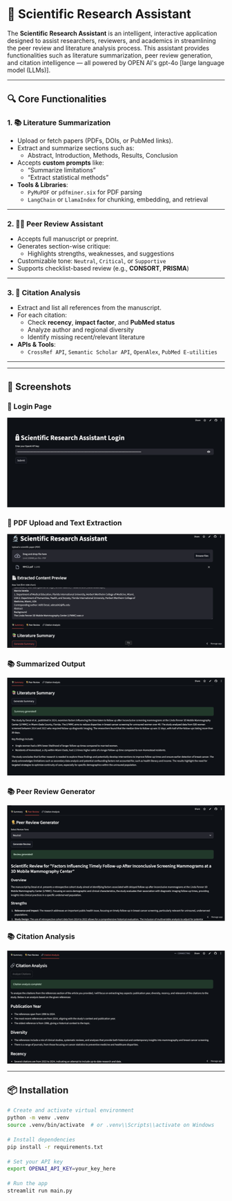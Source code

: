 # 🧪 Scientific Research Assistant

The **Scientific Research Assistant** is an intelligent, interactive application designed to assist researchers, reviewers, and academics in streamlining the peer review and literature analysis process. This assistant provides functionalities such as literature summarization, peer review generation, and citation intelligence — all powered by OPEN AI's gpt-4o [large language model (LLMs)].

---

## 🔍 Core Functionalities

### 1. 📚 Literature Summarization
- Upload or fetch papers (PDFs, DOIs, or PubMed links).
- Extract and summarize sections such as:
  - Abstract, Introduction, Methods, Results, Conclusion
- Accepts **custom prompts** like:
  - “Summarize limitations”
  - “Extract statistical methods”
- **Tools & Libraries**:
  - `PyMuPDF` or `pdfminer.six` for PDF parsing
  - `LangChain` or `LlamaIndex` for chunking, embedding, and retrieval

---

### 2. 🧑‍⚖️ Peer Review Assistant
- Accepts full manuscript or preprint.
- Generates section-wise critique:
  - Highlights strengths, weaknesses, and suggestions
- Customizable tone: `Neutral`, `Critical`, or `Supportive`
- Supports checklist-based review (e.g., **CONSORT**, **PRISMA**)

---

### 3. 🔗 Citation Analysis
- Extract and list all references from the manuscript.
- For each citation:
  - Check **recency**, **impact factor**, and **PubMed status**
  - Analyze author and regional diversity
  - Identify missing recent/relevant literature
- **APIs & Tools**:
  - `CrossRef API`, `Semantic Scholar API`, `OpenAlex`, `PubMed E-utilities`

---


---

## 📸 Screenshots

### 🔐 Login Page
![Login Page](./docs/images/1.LandingPage.png)

### 📄 PDF Upload and Text Extraction
![PDF Upload](./docs/images/2.PDFUpload_Summarization.png)

### 📚 Summarized Output
![Summary Output](./docs/images/3.ArticleSummarizer.png)

### 📚 Peer Review Generator
![Peer Review Generator Output](./docs/images/5.PeerReviewGenerator_Summary.png)

### 📚 Citation Analysis
![Citation Analysis Output](./docs/images/6.CitationAnalysis.png)

---

## 📦 Installation

```bash
# Create and activate virtual environment
python -m venv .venv
source .venv/bin/activate  # or .venv\\Scripts\\activate on Windows

# Install dependencies
pip install -r requirements.txt

# Set your API key
export OPENAI_API_KEY=your_key_here

# Run the app
streamlit run main.py
